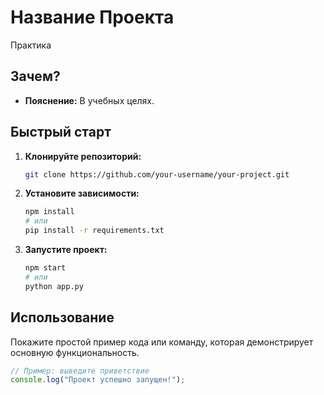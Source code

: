# Название Проекта

Практика

## Зачем?

*   **Пояснение:** В учебных целях.

## Быстрый старт

1.  **Клонируйте репозиторий:**
    ```bash
    git clone https://github.com/your-username/your-project.git
    ```
2.  **Установите зависимости:**
    ```bash
    npm install
    # или
    pip install -r requirements.txt
    ```
3.  **Запустите проект:**
    ```bash
    npm start
    # или
    python app.py
    ```

## Использование

Покажите простой пример кода или команду, которая демонстрирует основную функциональность.

```javascript
// Пример: выведите приветствие
console.log("Проект успешно запущен!");